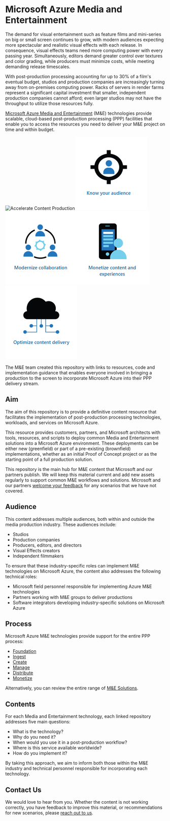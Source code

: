 # Microsoft Azure Media and Entertainment

The demand for visual entertainment such as feature films and mini-series on big or small screen continues to grow, with modern audiences expecting more spectacular and realistic visual effects with each release. In consequence, visual effects teams need more computing power with every passing year. Simultaneously, editors demand greater control over textures and color grading, while producers must minimize costs, while meeting demanding release timescales.

With post-production processing accounting for up to 30% of a film's eventual budget, studios and production companies are increasingly turning away from on-premises computing power. Racks of servers in render farms represent a significant capital investment that smaller, independent production companies cannot afford;  even larger studios may not have the throughput to utilize those resources fully.

[Microsoft Azure Media and Entertainment](https://www.microsoft.com/industry/media-entertainment) (M&E) technologies provide scalable, cloud-based post-production processing (PPP) facilities that enable you to access the resources you need to deliver your M&E project on time and within budget.

![Accelerate Content Production](images/Accelerate.png.png?raw=true)![Know Your Audience](images/Audience.png?raw=true)![Modernize Collaboration](images/Modernize.png?raw=true)![Monetize Content and Experiences](images/Monetize.png?raw=true)![Optimize Content Delivery](images/Optimize.png?raw=true)

The M&E team created this repository with links to resources, code and implementation guidance that enables everyone involved in bringing a production to the screen to incorporate Microsoft Azure into their PPP delivery stream.

## Aim

The aim of this repository is to provide a definitive content resource that facilitates the implementation of post-production processing technologies, workloads, and services on Microsoft Azure.

This resource provides customers, partners, and Microsoft architects with tools, resources, and scripts to deploy common Media and Entertainment solutions into a Microsoft Azure environment. These deployments can be either new (greenfield) or part of a pre-existing (brownfield) implementations, whether as an initial Proof of Concept project or as the starting point of a full production solution.

This repository is the main hub for M&E content that Microsoft and our partners publish. We will keep this material current and add new assets regularly to support common M&E workflows and solutions. Microsoft and our partners [welcome your feedback](gitme@microsoft.com) for any scenarios that we have not covered.

## Audience

This content addresses multiple audiences, both within and outside the media production industry. These audiences include:

- Studios
- Production companies
- Producers, editors, and directors
- Visual Effects creators
- Independent filmmakers

To ensure that these industry-specific roles can implement M&E technologies on Microsoft Azure, the content also addresses the following technical roles:

- Microsoft field personnel responsible for implementing Azure M&E technologies
- Partners working with M&E groups to deliver productions
- Software integrators developing industry-specific solutions on Microsoft Azure

## Process

Microsoft Azure M&E technologies provide support for the entire PPP process:

- [Foundation](/Foundation)
- [Ingest](/Ingest)
- [Create](/Create)
- [Manage](/Manage)
- [Distribute](/Distribute)
- [Monetize](/Monetize)

Alternatively, you can review the entire range of [M&E Solutions](/Solutions).

## Contents

For each Media and Entertainment technology, each linked repository addresses five main questions:

- What is the technology?
- Why do you need it?
- When would you use it in a post-production workflow?
- Where is this service available worldwide?
- How do you implement it?

By taking this approach, we aim to inform both those within the M&E industry and technical personnel responsible for incorporating each technology.

## Contact Us

We would love to hear from you. Whether the content is not working correctly, you have feedback to improve this material, or recommendations for new scenarios, please [reach out to us](gitme@microsoft.com).

